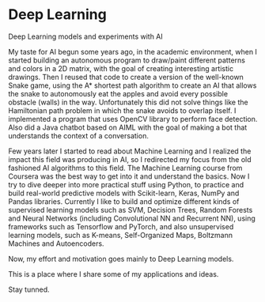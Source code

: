 # Deep Learning
Deep Learning models and experiments with AI

My taste for AI begun some years ago, in the academic environment, when I started building an autonomous program to draw/paint different patterns and colors in a 2D matrix, with the goal of creating interesting artistic drawings. Then I reused that code to create a version of the well-known Snake game, using the A* shortest path algorithm to create an AI that allows the snake to autonomously eat the apples and avoid every possible obstacle (walls) in the way. Unfortunately this did not solve things like the Hamiltonian path problem in which the snake avoids to overlap itself. I implemented a program that uses OpenCV library to perform face detection. Also did a Java chatbot based on AIML with the goal of making a bot that understands the context of a conversation.

Few years later I started to read about Machine Learning and I realized the impact this field was producing in AI, so I redirected my focus from the old fashioned AI algorithms to this field. The Machine Learning course from Coursera was the best way to get into it and understand the basics. Now I try to dive deeper into more practical stuff using Python, to practice and build real-world predictive models with Scikit-learn, Keras, NumPy and Pandas libraries. Currently I like to build and optimize different kinds of supervised learning models such as SVM, Decision Trees, Random Forests and Neural Networks (including Convolutional NN and Recurrent NN), using frameworks such as Tensorflow and PyTorch, and also unsupervised learning models, such as K-means, Self-Organized Maps, Boltzmann Machines and Autoencoders.

Now, my effort and motivation goes mainly to Deep Learning models.

This is a place where I share some of my applications and ideas.

Stay tunned.